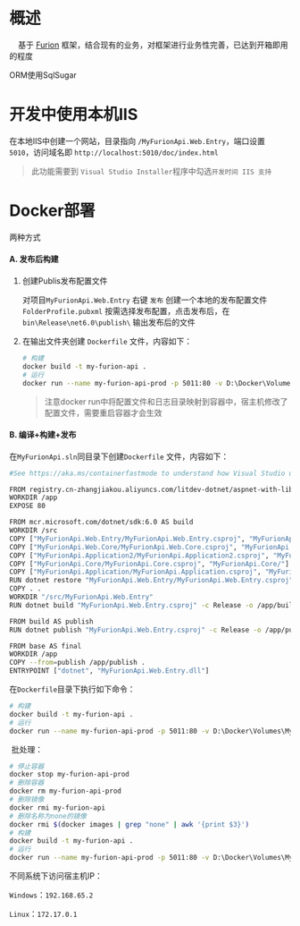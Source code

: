 # 概述

    基于 [Furion](https://furion.baiqian.ltd/docs) 框架，结合现有的业务，对框架进行业务性完善，已达到开箱即用的程度

ORM使用SqlSugar

# 开发中使用本机IIS

在本地IIS中创建一个网站，目录指向 `/MyFurionApi.Web.Entry`，端口设置 `5010`，访问域名即 `http://localhost:5010/doc/index.html`

> 此功能需要到 `Visual Studio Installer`程序中勾选`开发时间 IIS 支持`

# Docker部署

两种方式

#### A. 发布后构建

1. 创建Publis发布配置文件
   
   对项目`MyFurionApi.Web.Entry` 右键 `发布` 创建一个本地的发布配置文件 `FolderProfile.pubxml` 按需选择发布配置，点击发布后，在`bin\Release\net6.0\publish\` 输出发布后的文件

2. 在输出文件夹创建 `Dockerfile` 文件，内容如下：
   
   ```bash
   # 构建
   docker build -t my-furion-api .
   # 运行
   docker run --name my-furion-api-prod -p 5011:80 -v D:\Docker\Volumes\MyFurionApi\appsettings.json:/app/appsettings.json -v D:\Docker\Volumes\MyFurionApi\wwwroot:/app/wwwroot -v D:\Docker\Volumes\MyFurionApi\logs:/app/logs -e ASPNETCORE_ENVIRONMENT="Production" -e TZ=Asia/Shanghai -d my-furion-api
   ```
   
   > 注意docker run中将配置文件和日志目录映射到容器中，宿主机修改了配置文件，需要重启容器才会生效

#### B. 编译+构建+发布

在`MyFurionApi.sln`同目录下创建`Dockerfile` 文件，内容如下：

```bash
#See https://aka.ms/containerfastmode to understand how Visual Studio uses this Dockerfile to build your images for faster debugging.

FROM registry.cn-zhangjiakou.aliyuncs.com/litdev-dotnet/aspnet-with-libgdiplus:6.0 AS base
WORKDIR /app
EXPOSE 80

FROM mcr.microsoft.com/dotnet/sdk:6.0 AS build
WORKDIR /src
COPY ["MyFurionApi.Web.Entry/MyFurionApi.Web.Entry.csproj", "MyFurionApi.Web.Entry/"]
COPY ["MyFurionApi.Web.Core/MyFurionApi.Web.Core.csproj", "MyFurionApi.Web.Core/"]
COPY ["MyFurionApi.Application2/MyFurionApi.Application2.csproj", "MyFurionApi.Application2/"]
COPY ["MyFurionApi.Core/MyFurionApi.Core.csproj", "MyFurionApi.Core/"]
COPY ["MyFurionApi.Application/MyFurionApi.Application.csproj", "MyFurionApi.Application/"]
RUN dotnet restore "MyFurionApi.Web.Entry/MyFurionApi.Web.Entry.csproj"
COPY . .
WORKDIR "/src/MyFurionApi.Web.Entry"
RUN dotnet build "MyFurionApi.Web.Entry.csproj" -c Release -o /app/build

FROM build AS publish
RUN dotnet publish "MyFurionApi.Web.Entry.csproj" -c Release -o /app/publish /p:UseAppHost=false

FROM base AS final
WORKDIR /app
COPY --from=publish /app/publish .
ENTRYPOINT ["dotnet", "MyFurionApi.Web.Entry.dll"]
```

在`Dockerfile`目录下执行如下命令：

```bash
# 构建
docker build -t my-furion-api .
# 运行
docker run --name my-furion-api-prod -p 5011:80 -v D:\Docker\Volumes\MyFurionApi\appsettings.json:/app/appsettings.json -v D:\Docker\Volumes\MyFurionApi\wwwroot:/app/wwwroot -v D:\Docker\Volumes\MyFurionApi\logs:/app/logs -e ASPNETCORE_ENVIRONMENT="Production" -e TZ=Asia/Shanghai -d my-furion-api
```

 批处理： 

```bash
# 停止容器
docker stop my-furion-api-prod
# 删除容器
docker rm my-furion-api-prod
# 删除镜像
docker rmi my-furion-api
# 删除名称为none的镜像
docker rmi $(docker images | grep "none" | awk '{print $3}')
# 构建
docker build -t my-furion-api .
# 运行
docker run --name my-furion-api-prod -p 5011:80 -v D:\Docker\Volumes\MyFurionApi\appsettings.json:/app/appsettings.json -v D:\Docker\Volumes\MyFurionApi\wwwroot:/app/wwwroot -v D:\Docker\Volumes\MyFurionApi\logs:/app/logs -e ASPNETCORE_ENVIRONMENT="Production" -e TZ=Asia/Shanghai -d my-furion-api
```

不同系统下访问宿主机IP：

`Windows`：`192.168.65.2`

`Linux`：`172.17.0.1`